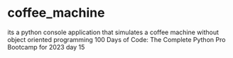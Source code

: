 # coffee_machine 
its a python console application that simulates a coffee machine
without object oriented programming
100 Days of Code: The Complete Python Pro Bootcamp for 2023
day 15
